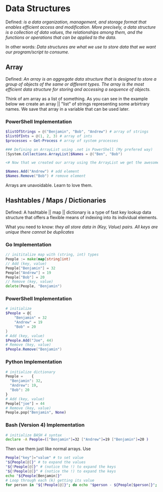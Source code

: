 # Data Structures
Defined: *is a data organization, management, and storage format that enables efficient access and modification. More precisely, a data structure is a collection of data values, the relationships among them, and the functions or operations that can be applied to the data.*

In other words: *Data structures are what we use to store data that we want our program/script to consume.*

## Array
Defined: *An array is an aggregate data structure that is designed to store a group of objects of the same or different types. The array is the most efficient data structure for storing and accessing a sequence of objects.*

Think of am array as a list of something. As you can see in the example below we create an array || "list" of strings representing some arbirtrary names. We save that array in a variable that can be used later.

### PowerShell Implementation
```powershell
$listOfStrings = @("Benjamin", "Bob", "Andrew") # array of strings
$listOfInts = @(1, 2, 3) # array of ints
$processes = Get-Process # array of system processes

### Defining an ArrayList using .net in PowerShell (My prefered way)
[System.Collections.ArrayList]$Names = @("Ben", "Bob")

<# Now that we created our array using the ArrayList we get the awesome ArrayList methods. If this is confusing stay tuned for a object oriented programming intro. For now take my word for it. #>

$Names.Add("Andrew") # add element
$Names.Remove("Bob") # remove element
```

Arrays are unavoidable. Learn to love them.

## Hashtables / Maps / Dictionaries 
Defined: A hashtable || map || dictionary is a type of fast key lookup data structure that offers a flexible means of indexing into its individual elements.

What you need to know: *they all store data in (Key, Value) pairs. All keys are unique there cannot be duplicates* 

### Go Implementation
```go
// inititalize map with (string, int) types
People := make(map[string]int)
// Add (key, value)
People["Benjamin"] = 32
People["Andrew"] = 19
People["Bob"] = 20
// Remove (key, value)
delete(People, "Benjamin")
```

### PowerShell Implementation
```powershell
# initialize
$People = @{
    "Benjamin" = 32
    "Andrew" = 19
    "Bob" = 20
}
# Add (key, value)
$People.Add("Joe", 44)
# Remove (key, value)
$People.Remove("Benjamin")
```

### Python Implementation
```python
# initialize dictionary
People =	{
  "Benjamin": 32,
  "Andrew": 19,
  "Bob": 20
}
# Add (key, value)
People["joe"] = 44
# Remove (key, value)
People.pop("Benjamin", None)
```

### Bash (Version 4) Implementation
```bash
# initialize BASH 4 syntax
declare -A People=(["Benjamin"]=32 ["Andrew"]=19 ["Benjamin"]=20 )
```
Then use them just like normal arrays. Use 
```bash
People["key"]="value" # to set value
"${People[@]}" # to expand the values
"${!People[@]}" # (notice the !) to expand the keys
"${!People[@]}" # (notice the !) to expand the keys
echo "${People[Benjamin]}" 
# Loop through each (k) getting its value
for person in "${!People[@]}"; do echo "$person - ${People[$person]}"; done
```